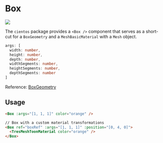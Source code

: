 # Box <Badge type="warning" text="^1.6.0" />

![](/cientos/box.png)

The `cientos` package provides a `<Box />` component that serves as a short-cut for a `BoxGeometry` and a `MeshBasicMaterial` with a `Mesh` object.

```typescript
args: [
  width: number,
  height: number,
  depth: number,
  widthSegments: number,
  heightSegments: number,
  depthSegments: number
]
```

Reference: [BoxGeometry](https://threejs.org/docs/?q=box#api/en/geometries/BoxGeometry)

## Usage

```html
<Box :args="[1, 1, 1]" color="orange" />

// Box with a custom material transformations
<Box ref="boxRef" :args="[1, 1, 1]" :position="[0, 4, 0]">
  <TresMeshToonMaterial color="orange" />
</Box>
```
